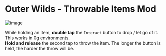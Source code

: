 # Outer Wilds - Throwable Items Mod
![image](https://github.com/VioVayo/OWThrowableItems/assets/127029039/e4497f7a-9036-49b1-9d39-a49052d16149)

While holding an item, <b>double tap</b> the `Interact` button to drop / let go of it.  
This works in 0g environments.  
<b>Hold and release</b> the second tap to throw the item. The longer the button is held, the harder the throw will be.

